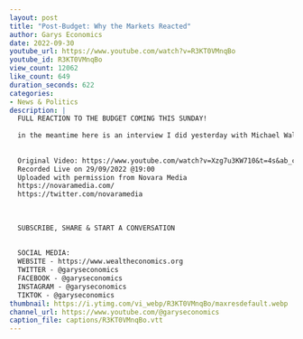 ```yaml
---
layout: post
title: "Post-Budget: Why the Markets Reacted"
author: Garys Economics
date: 2022-09-30
youtube_url: https://www.youtube.com/watch?v=R3KT0VMnqBo
youtube_id: R3KT0VMnqBo
view_count: 12062
like_count: 649
duration_seconds: 622
categories:
- News & Politics
description: |
  FULL REACTION TO THE BUDGET COMING THIS SUNDAY!
  
  in the meantime here is an interview I did yesterday with Michael Walker at Novara Media
  
  
  Original Video: https://www.youtube.com/watch?v=Xzg7u3KW710&t=4s&ab_channel=NovaraMedia
  Recorded Live on 29/09/2022 @19:00
  Uploaded with permission from Novara Media
  https://novaramedia.com/
  https://twitter.com/novaramedia
  
  
  
  SUBSCRIBE, SHARE & START A CONVERSATION
  
  
  SOCIAL MEDIA:
  WEBSITE - https://www.wealtheconomics.org
  TWITTER - @garyseconomics
  FACEBOOK - @garyseconomics
  INSTAGRAM - @garyseconomics
  TIKTOK - @garyseconomics
thumbnail: https://i.ytimg.com/vi_webp/R3KT0VMnqBo/maxresdefault.webp
channel_url: https://www.youtube.com/@garyseconomics
caption_file: captions/R3KT0VMnqBo.vtt
---
```

